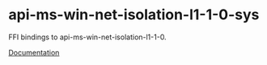# api-ms-win-net-isolation-l1-1-0-sys #
FFI bindings to api-ms-win-net-isolation-l1-1-0.

[Documentation](https://retep998.github.io/doc/api-ms-win-net-isolation-l1-1-0-sys/)
